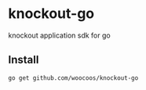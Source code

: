 # knockout-go

knockout application sdk for go

## Install

```bash
go get github.com/woocoos/knockout-go
```
